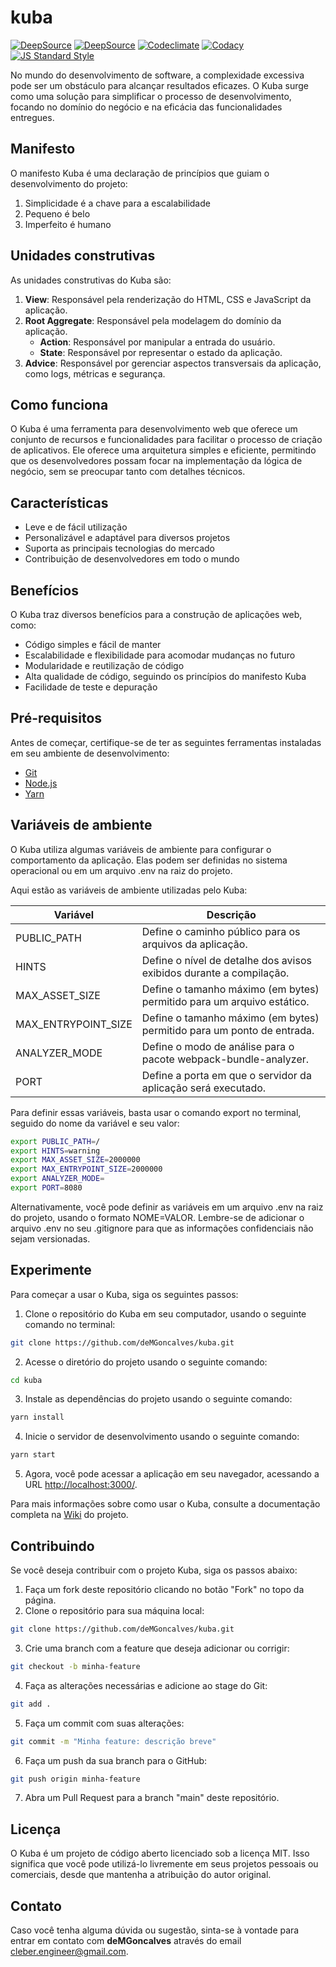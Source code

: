 # kuba

[![DeepSource](https://deepsource.io/gh/deMGoncalves/kuba.svg/?label=active+issues&show_trend=true&token=gPCov7hvg2e88VASFwhXhR26)](https://deepsource.io/gh/deMGoncalves/kuba/?ref=repository-badge})
[![DeepSource](https://deepsource.io/gh/deMGoncalves/kuba.svg/?label=resolved+issues&show_trend=true&token=gPCov7hvg2e88VASFwhXhR26)](https://deepsource.io/gh/deMGoncalves/kuba/?ref=repository-badge})
[![Codeclimate](https://api.codeclimate.com/v1/badges/f000644462eae8e6b020/maintainability)](https://codeclimate.com/github/deMGoncalves/kuba/maintainability)
[![Codacy](https://app.codacy.com/project/badge/Grade/8d2b7ccbd9d64b90bcccc515a1f61457)](https://www.codacy.com/gh/deMGoncalves/kuba/dashboard?utm_source=github.com&utm_medium=referral&utm_content=deMGoncalves/ku)
[![JS Standard Style](https://img.shields.io/badge/code%20style-standard-brightgreen.svg)](http://standardjs.com)

No mundo do desenvolvimento de software, a complexidade excessiva pode ser um obstáculo para alcançar resultados eficazes. O Kuba surge como uma solução para simplificar o processo de desenvolvimento, focando no domínio do negócio e na eficácia das funcionalidades entregues.

## Manifesto

O manifesto Kuba é uma declaração de princípios que guiam o desenvolvimento do projeto:

1.  Simplicidade é a chave para a escalabilidade
2.  Pequeno é belo
3.  Imperfeito é humano

## Unidades construtivas

As unidades construtivas do Kuba são:

1. **View**: Responsável pela renderização do HTML, CSS e JavaScript da aplicação.
2. **Root Aggregate**: Responsável pela modelagem do domínio da aplicação.
    - **Action**: Responsável por manipular a entrada do usuário.
    - **State**: Responsável por representar o estado da aplicação.
3. **Advice**: Responsável por gerenciar aspectos transversais da aplicação, como logs, métricas e segurança.

## Como funciona

O Kuba é uma ferramenta para desenvolvimento web que oferece um conjunto de recursos e funcionalidades para facilitar o processo de criação de aplicativos. Ele oferece uma arquitetura simples e eficiente, permitindo que os desenvolvedores possam focar na implementação da lógica de negócio, sem se preocupar tanto com detalhes técnicos.

## Características

- Leve e de fácil utilização
- Personalizável e adaptável para diversos projetos
- Suporta as principais tecnologias do mercado
- Contribuição de desenvolvedores em todo o mundo

## Benefícios

O Kuba traz diversos benefícios para a construção de aplicações web, como:

- Código simples e fácil de manter
- Escalabilidade e flexibilidade para acomodar mudanças no futuro
- Modularidade e reutilização de código
- Alta qualidade de código, seguindo os princípios do manifesto Kuba
- Facilidade de teste e depuração

## Pré-requisitos

Antes de começar, certifique-se de ter as seguintes ferramentas instaladas em seu ambiente de desenvolvimento:

- [Git](https://git-scm.com/)
- [Node.js](https://nodejs.org/)
- [Yarn](https://yarnpkg.com/)

## Variáveis de ambiente

O Kuba utiliza algumas variáveis de ambiente para configurar o comportamento da aplicação. Elas podem ser definidas no sistema operacional ou em um arquivo .env na raiz do projeto.

Aqui estão as variáveis de ambiente utilizadas pelo Kuba:

| Variável              | Descrição                                                              |
| --------------------- | ---------------------------------------------------------------------- |
| PUBLIC_PATH           | Define o caminho público para os arquivos da aplicação.                |
| HINTS                 | Define o nível de detalhe dos avisos exibidos durante a compilação.    |
| MAX_ASSET_SIZE        | Define o tamanho máximo (em bytes) permitido para um arquivo estático. |
| MAX_ENTRYPOINT_SIZE   | Define o tamanho máximo (em bytes) permitido para um ponto de entrada. |
| ANALYZER_MODE         | Define o modo de análise para o pacote webpack-bundle-analyzer.        |
| PORT                  | Define a porta em que o servidor da aplicação será executado.          |

Para definir essas variáveis, basta usar o comando export no terminal, seguido do nome da variável e seu valor:

```bash
export PUBLIC_PATH=/
export HINTS=warning
export MAX_ASSET_SIZE=2000000
export MAX_ENTRYPOINT_SIZE=2000000
export ANALYZER_MODE=
export PORT=8080
```

Alternativamente, você pode definir as variáveis em um arquivo .env na raiz do projeto, usando o formato NOME=VALOR. Lembre-se de adicionar o arquivo .env no seu .gitignore para que as informações confidenciais não sejam versionadas.

## Experimente

Para começar a usar o Kuba, siga os seguintes passos:

1. Clone o repositório do Kuba em seu computador, usando o seguinte comando no terminal:
```bash
git clone https://github.com/deMGoncalves/kuba.git
```

2. Acesse o diretório do projeto usando o seguinte comando:
```bash
cd kuba
```

3. Instale as dependências do projeto usando o seguinte comando:
```bash
yarn install
```

4. Inicie o servidor de desenvolvimento usando o seguinte comando:
```bash
yarn start
```

5. Agora, você pode acessar a aplicação em seu navegador, acessando a URL [http://localhost:3000/](http://localhost:3000/).

Para mais informações sobre como usar o Kuba, consulte a documentação completa na [Wiki]([http://localhost:3000/](https://github.com/deMGoncalves/kuba/wiki)) do projeto.

## Contribuindo

Se você deseja contribuir com o projeto Kuba, siga os passos abaixo:

1. Faça um fork deste repositório clicando no botão "Fork" no topo da página.
2. Clone o repositório para sua máquina local:
```bash
git clone https://github.com/deMGoncalves/kuba.git
```

3. Crie uma branch com a feature que deseja adicionar ou corrigir:
```bash
git checkout -b minha-feature
```

4. Faça as alterações necessárias e adicione ao stage do Git:
```bash
git add .
```

5. Faça um commit com suas alterações:
```bash
git commit -m "Minha feature: descrição breve"
```

6. Faça um push da sua branch para o GitHub:
```bash
git push origin minha-feature
```

7. Abra um Pull Request para a branch "main" deste repositório.

## Licença

O Kuba é um projeto de código aberto licenciado sob a licença MIT. Isso significa que você pode utilizá-lo livremente em seus projetos pessoais ou comerciais, desde que mantenha a atribuição do autor original.

## Contato

Caso você tenha alguma dúvida ou sugestão, sinta-se à vontade para entrar em contato com **deMGoncalves** através do email cleber.engineer@gmail.com.

